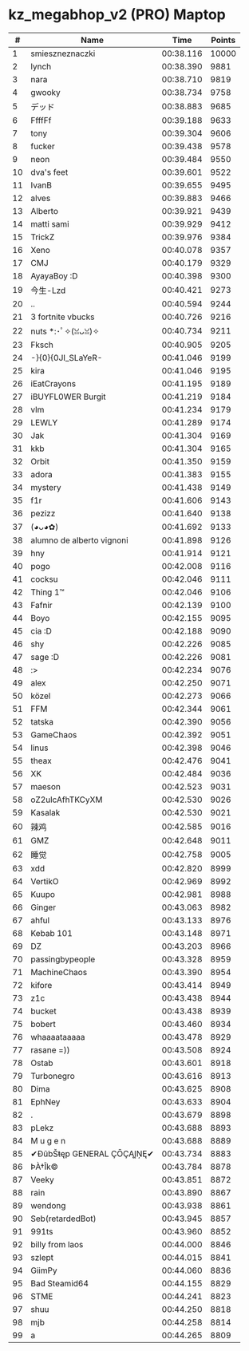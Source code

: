 # kz_megabhop_v2 (PRO) Maptop

|  # | Name | Time | Points |
|-------------- | -------------- | -------------- | -------------- | 
| 1 | smieszneznaczki | 00:38.116 | 10000 | 
| 2 | lynch | 00:38.390 | 9881 | 
| 3 | nara | 00:38.710 | 9819 | 
| 4 | gwooky | 00:38.734 | 9758 | 
| 5 | デッド | 00:38.883 | 9685 | 
| 6 | FfffFf | 00:39.188 | 9633 | 
| 7 | tony | 00:39.304 | 9606 | 
| 8 | fucker | 00:39.438 | 9578 | 
| 9 | neon | 00:39.484 | 9550 | 
| 10 | dva's feet | 00:39.601 | 9522 | 
| 11 | IvanB | 00:39.655 | 9495 | 
| 12 | alves | 00:39.883 | 9466 | 
| 13 | Alberto | 00:39.921 | 9439 | 
| 14 | matti sami | 00:39.929 | 9412 | 
| 15 | TrickZ | 00:39.976 | 9384 | 
| 16 | Xeno | 00:40.078 | 9357 | 
| 17 | CMJ | 00:40.179 | 9329 | 
| 18 | AyayaBoy :D | 00:40.398 | 9300 | 
| 19 | 今生-Lzd | 00:40.421 | 9273 | 
| 20 | .. | 00:40.594 | 9244 | 
| 21 | 3 fortnite vbucks | 00:40.726 | 9216 | 
| 22 | nuts *:･ﾟ✧(ꈍᴗꈍ)✧ | 00:40.734 | 9211 | 
| 23 | Fksch | 00:40.905 | 9205 | 
| 24 | -}{0}{0JI_SLaYeR- | 00:41.046 | 9199 | 
| 25 | kira | 00:41.046 | 9195 | 
| 26 | iEatCrayons | 00:41.195 | 9189 | 
| 27 | iBUYFL0WER Burgit | 00:41.219 | 9184 | 
| 28 | vlm | 00:41.234 | 9179 | 
| 29 | LEWLY | 00:41.289 | 9174 | 
| 30 | Jak | 00:41.304 | 9169 | 
| 31 | kkb | 00:41.304 | 9165 | 
| 32 | Orbit | 00:41.350 | 9159 | 
| 33 | adora | 00:41.383 | 9155 | 
| 34 | mystery | 00:41.438 | 9149 | 
| 35 | f1r | 00:41.606 | 9143 | 
| 36 | pezizz | 00:41.640 | 9138 | 
| 37 | (◕ᴗ◕✿) | 00:41.692 | 9133 | 
| 38 | alumno de alberto vignoni | 00:41.898 | 9126 | 
| 39 | hny | 00:41.914 | 9121 | 
| 40 | pogo | 00:42.008 | 9116 | 
| 41 | cocksu | 00:42.046 | 9111 | 
| 42 | Thing 1™ | 00:42.046 | 9106 | 
| 43 | Fafnir | 00:42.139 | 9100 | 
| 44 | Boyo | 00:42.155 | 9095 | 
| 45 | cia :D | 00:42.188 | 9090 | 
| 46 | shy | 00:42.226 | 9085 | 
| 47 | sage :D | 00:42.226 | 9081 | 
| 48 | :> | 00:42.234 | 9076 | 
| 49 | alex | 00:42.250 | 9071 | 
| 50 | közel | 00:42.273 | 9066 | 
| 51 | FFM | 00:42.344 | 9061 | 
| 52 | tatska | 00:42.390 | 9056 | 
| 53 | GameChaos | 00:42.392 | 9051 | 
| 54 | linus | 00:42.398 | 9046 | 
| 55 | theax | 00:42.476 | 9041 | 
| 56 | XK | 00:42.484 | 9036 | 
| 57 | maeson | 00:42.523 | 9031 | 
| 58 | oZ2ulcAfhTKCyXM | 00:42.530 | 9026 | 
| 59 | Kasalak | 00:42.530 | 9021 | 
| 60 | 辣鸡 | 00:42.585 | 9016 | 
| 61 | GMZ | 00:42.648 | 9011 | 
| 62 | 睡觉 | 00:42.758 | 9005 | 
| 63 | xdd | 00:42.820 | 8999 | 
| 64 | VertikO | 00:42.969 | 8992 | 
| 65 | Kuupo | 00:42.981 | 8988 | 
| 66 | Ginger | 00:43.063 | 8982 | 
| 67 | ahful | 00:43.133 | 8976 | 
| 68 | Kebab 101 | 00:43.148 | 8971 | 
| 69 | DZ | 00:43.203 | 8966 | 
| 70 | passingbypeople | 00:43.328 | 8959 | 
| 71 | MachineChaos | 00:43.390 | 8954 | 
| 72 | kifore | 00:43.414 | 8949 | 
| 73 | z1c | 00:43.438 | 8944 | 
| 74 | bucket | 00:43.438 | 8939 | 
| 75 | bobert | 00:43.460 | 8934 | 
| 76 | whaaaataaaaa | 00:43.478 | 8929 | 
| 77 | rasane =)) | 00:43.508 | 8924 | 
| 78 | Ostab | 00:43.601 | 8918 | 
| 79 | Turbonegro | 00:43.616 | 8913 | 
| 80 | Dima | 00:43.625 | 8908 | 
| 81 | EphNey | 00:43.633 | 8904 | 
| 82 | . | 00:43.679 | 8898 | 
| 83 | pLekz | 00:43.688 | 8893 | 
| 84 | M u g e n | 00:43.688 | 8889 | 
| 85 | ✔ĐûbŠŧęp GENERAL ÇŌÇĄĮŅĘ✔ | 00:43.734 | 8883 | 
| 86 | ÞÀ†Îk© | 00:43.784 | 8878 | 
| 87 | Veeky | 00:43.851 | 8872 | 
| 88 | rain | 00:43.890 | 8867 | 
| 89 | wendong | 00:43.938 | 8861 | 
| 90 | Seb(retardedBot) | 00:43.945 | 8857 | 
| 91 | 991ts | 00:43.960 | 8852 | 
| 92 | billy from laos | 00:44.000 | 8846 | 
| 93 | szlept | 00:44.015 | 8841 | 
| 94 | GiimPy | 00:44.060 | 8836 | 
| 95 | Bad Steamid64 | 00:44.155 | 8829 | 
| 96 | STME | 00:44.241 | 8823 | 
| 97 | shuu | 00:44.250 | 8818 | 
| 98 | mjb | 00:44.258 | 8814 | 
| 99 | a | 00:44.265 | 8809 | 

